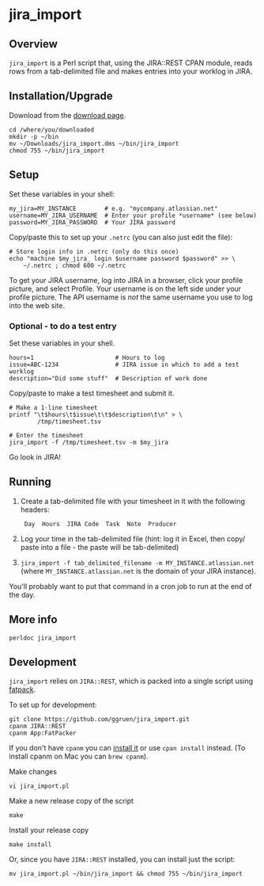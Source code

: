 # jira_import

## Overview

`jira_import` is a Perl script that, using the JIRA::REST CPAN module,
reads rows from a tab-delimited file and makes entries into your worklog
in JIRA.

## Installation/Upgrade

Download from the [download page](https://github.com/ggruen/jira_import/releases/latest).

    cd /where/you/downloaded
    mkdir -p ~/bin
    mv ~/Downloads/jira_import.dms ~/bin/jira_import
    chmod 755 ~/bin/jira_import

## Setup

Set these variables in your shell:

    my_jira=MY_INSTANCE        # e.g. "mycompany.atlassian.net"
    username=MY_JIRA_USERNAME  # Enter your profile *username* (see below)
    password=MY_JIRA_PASSWORD  # Your JIRA password

Copy/paste this to set up your `.netrc` (you can also just edit the file):

    # Store login info in .netrc (only do this once)
    echo "machine $my_jira_ login $username password $password" >> \
        ~/.netrc ; chmod 600 ~/.netrc

To get your JIRA username, log into
JIRA in a browser, click your profile picture, and select Profile.  Your
username is on the left side under your profile picture.  The API username
is *not* the same username you use to log into the web site.

### Optional - to do a test entry

Set these variables in your shell.

    hours=1                       # Hours to log
    issue=ABC-1234                # JIRA issue in which to add a test worklog
    description="Did some stuff"  # Description of work done

Copy/paste to make a test timesheet and submit it.

    # Make a 1-line timesheet
    printf "\t$hours\t$issue\t\t$description\t\n" > \
            /tmp/timesheet.tsv

    # Enter the timesheet
    jira_import -f /tmp/timesheet.tsv -m $my_jira

Go look in JIRA!

## Running

1. Create a tab-delimited file with your timesheet in it with the following
   headers:

        Day  Hours  JIRA Code  Task  Note  Producer

2. Log your time in the tab-delimited file (hint: log it in Excel, then copy/
   paste into a file - the paste will be tab-delimited)

3. `jira_import -f tab_delimited_filename -m MY_INSTANCE.atlassian.net`
   (where `MY_INSTANCE.atlassian.net` is the domain of your JIRA instance).

You'll probably want to put that command in a cron job to run at the end
of the day.

## More info

    perldoc jira_import

## Development

`jira_import` relies on `JIRA::REST`, which is packed into a single script
using [fatpack](http://search.cpan.org/~mstrout/App-FatPacker/).

To set up for development:


    git clone https://github.com/ggruen/jira_import.git
    cpanm JIRA::REST
    cpanm App:FatPacker

If you don't have `cpanm` you can
[install it](https://github.com/miyagawa/cpanminus) or use `cpan install`
instead. (To install cpanm on Mac you can `brew cpanm`).

Make changes

    vi jira_import.pl

Make a new release copy of the script

    make

Install your release copy

    make install

Or, since you have `JIRA::REST` installed, you can install just the script:

    mv jira_import.pl ~/bin/jira_import && chmod 755 ~/bin/jira_import
